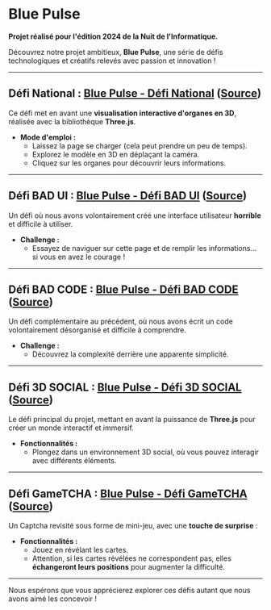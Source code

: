 # Blue Pulse

**Projet réalisé pour l'édition 2024 de la Nuit de l'Informatique.**  

Découvrez notre projet ambitieux, **Blue Pulse**, une série de défis technologiques et créatifs relevés avec passion et innovation !

---

## **Défi National : [Blue Pulse - Défi National](https://kateonbxsh.github.io/BluePulse/) ([Source](https://github.com/kateonbxsh/BluePulse/blob/main/index.html))**

Ce défi met en avant une **visualisation interactive d'organes en 3D**, réalisée avec la bibliothèque **Three.js**.  
- **Mode d'emploi :**  
  - Laissez la page se charger (cela peut prendre un peu de temps).  
  - Explorez le modèle en 3D en déplaçant la caméra.  
  - Cliquez sur les organes pour découvrir leurs informations.  

---

## **Défi BAD UI : [Blue Pulse - Défi BAD UI](https://kateonbxsh.github.io/BluePulse/contact) ([Source](https://github.com/kateonbxsh/BluePulse/blob/main/contact.html))**

Un défi où nous avons volontairement créé une interface utilisateur **horrible** et difficile à utiliser.  
- **Challenge :**  
  - Essayez de naviguer sur cette page et de remplir les informations… si vous en avez le courage !

---

## **Défi BAD CODE : [Blue Pulse - Défi BAD CODE](https://kateonbxsh.github.io/BluePulse/contact) ([Source](https://github.com/kateonbxsh/BluePulse/blob/main/contact.html))**

Un défi complémentaire au précédent, où nous avons écrit un code volontairement désorganisé et difficile à comprendre.  
- **Challenge :**  
  - Découvrez la complexité derrière une apparente simplicité.

---

## **Défi 3D SOCIAL : [Blue Pulse - Défi 3D SOCIAL](https://kateonbxsh.github.io/BluePulse/) ([Source](https://github.com/kateonbxsh/BluePulse/blob/main/index.html))**

Le défi principal du projet, mettant en avant la puissance de **Three.js** pour créer un monde interactif et immersif.  
- **Fonctionnalités :**  
  - Plongez dans un environnement 3D social, où vous pouvez interagir avec différents éléments.  

---

## **Défi GameTCHA : [Blue Pulse - Défi GameTCHA](https://kateonbxsh.github.io/BluePulse/captcha) ([Source](https://github.com/kateonbxsh/BluePulse/blob/main/captcha.html))**

Un Captcha revisité sous forme de mini-jeu, avec une **touche de surprise** :  
- **Fonctionnalités :**  
  - Jouez en révélant les cartes.  
  - Attention, si les cartes révélées ne correspondent pas, elles **échangeront leurs positions** pour augmenter la difficulté.  

---  

Nous espérons que vous apprécierez explorer ces défis autant que nous avons aimé les concevoir !
